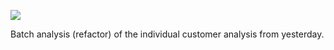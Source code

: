 ![](https://db-feed.s3.amazonaws.com/legacy/batch-analysis-1493307778717.gif)

Batch analysis (refactor) of the individual customer analysis from yesterday.
